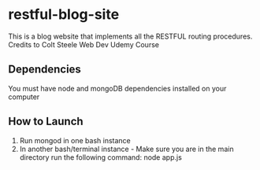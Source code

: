 # restful-blog-site
This is a blog website that implements all the RESTFUL routing procedures. Credits to Colt Steele Web Dev Udemy Course

## Dependencies 
You must have node and mongoDB dependencies installed on your computer

## How to Launch
1) Run mongod in one bash instance
2) In another bash/terminal instance - Make sure you are in the main directory run the following command: node app.js
